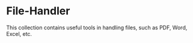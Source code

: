 # File-Handler
This collection contains useful tools in handling files, such as  PDF, Word, Excel, etc.
